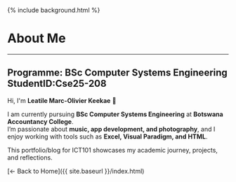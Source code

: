 {% include background.html %}

# About Me
---
Programme: **BSc Computer Systems Engineering**
StudentID:**Cse25-208**
---
Hi, I'm **Leatile Marc-Olivier Keekae** 👋  

I am currently pursuing **BSc Computer Systems Engineering** at **Botswana Accountancy College**.  
I’m passionate about **music, app development, and photography**, and I enjoy working with tools such as **Excel, Visual Paradigm, and HTML**.  

This portfolio/blog for ICT101 showcases my academic journey, projects, and reflections.  

[← Back to Home]({{ site.baseurl }}/index.html)

<script src="https://cdn.jsdelivr.net/npm/particles.js"></script>
<script>
particlesJS("particles-js", {
  "particles": {
    "number": {"value": 80},
    "size": {"value": 3},
    "move": {"speed": 1},
    "line_linked": {"enable": true, "color": "#00ffff"},
    "color": {"value": "#00ffff"}
  }
});
</script>















